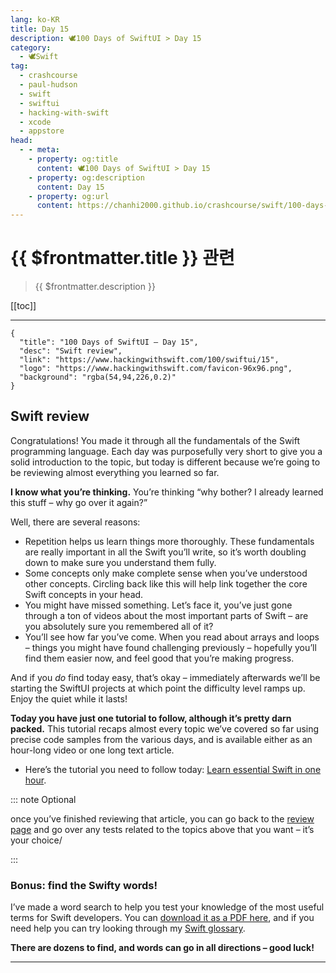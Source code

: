 ```yaml
---
lang: ko-KR
title: Day 15
description: 🕊️100 Days of SwiftUI > Day 15
category:
  - 🕊️Swift
tag: 
  - crashcourse
  - paul-hudson
  - swift
  - swiftui
  - hacking-with-swift
  - xcode
  - appstore
head:
  - - meta:
    - property: og:title
      content: 🕊️100 Days of SwiftUI > Day 15
    - property: og:description
      content: Day 15
    - property: og:url
      content: https://chanhi2000.github.io/crashcourse/swift/100-days-of-swiftui/15.html
---
```


# {{ $frontmatter.title }} 관련

> {{ $frontmatter.description }}

[[toc]]

---

```component VPCard
{
  "title": "100 Days of SwiftUI – Day 15",
  "desc": "Swift review",
  "link": "https://www.hackingwithswift.com/100/swiftui/15",
  "logo": "https://www.hackingwithswift.com/favicon-96x96.png",
  "background": "rgba(54,94,226,0.2)"
}
```

## Swift review

Congratulations! You made it through all the fundamentals of the Swift programming language. Each day was purposefully very short to give you a solid introduction to the topic, but today is different because we’re going to be reviewing almost everything you learned so far.

__I know what you’re thinking.__ You’re thinking “why bother? I already learned this stuff – why go over it again?”

Well, there are several reasons:

- Repetition helps us learn things more thoroughly. These fundamentals are really important in all the Swift you’ll write, so it’s worth doubling down to make sure you understand them fully.
- Some concepts only make complete sense when you’ve understood other concepts. Circling back like this will help link together the core Swift concepts in your head.
- You might have missed something. Let’s face it, you’ve just gone through a ton of videos about the most important parts of Swift – are you absolutely sure you remembered all of it?
- You’ll see how far you’ve come. When you read about arrays and loops – things you might have found challenging previously – hopefully you’ll find them easier now, and feel good that you’re making progress.

And if you _do_ find today easy, that’s okay – immediately afterwards we’ll be starting the SwiftUI projects at which point the difficulty level ramps up. Enjoy the quiet while it lasts!

__Today you have just one tutorial to follow, although it’s pretty darn packed.__ This tutorial recaps almost every topic we’ve covered so far using precise code samples from the various days, and is available either as an hour-long video or one long text article.

- Here’s the tutorial you need to follow today: [Learn essential Swift in one hour](https://www.hackingwithswift.com/articles/242/learn-essential-swift-in-one-hour).

::: note Optional

once you’ve finished reviewing that  article, you can go back to the [review page](https://www.hackingwithswift.com/review) and go over any tests related to the topics above that you want – it’s your choice/

:::

### Bonus: find the Swifty words!

I’ve made a word search to help you test your knowledge of the most useful terms for Swift developers. You can [download it as a PDF here](https://www.hackingwithswift.com/files/100/15-wordsearch.pdf), and if you need help you can try looking through my [Swift glossary](https://www.hackingwithswift.com/glossary).

__There are dozens to find, and words can go in all directions – good luck!__

---

<TagLinks />